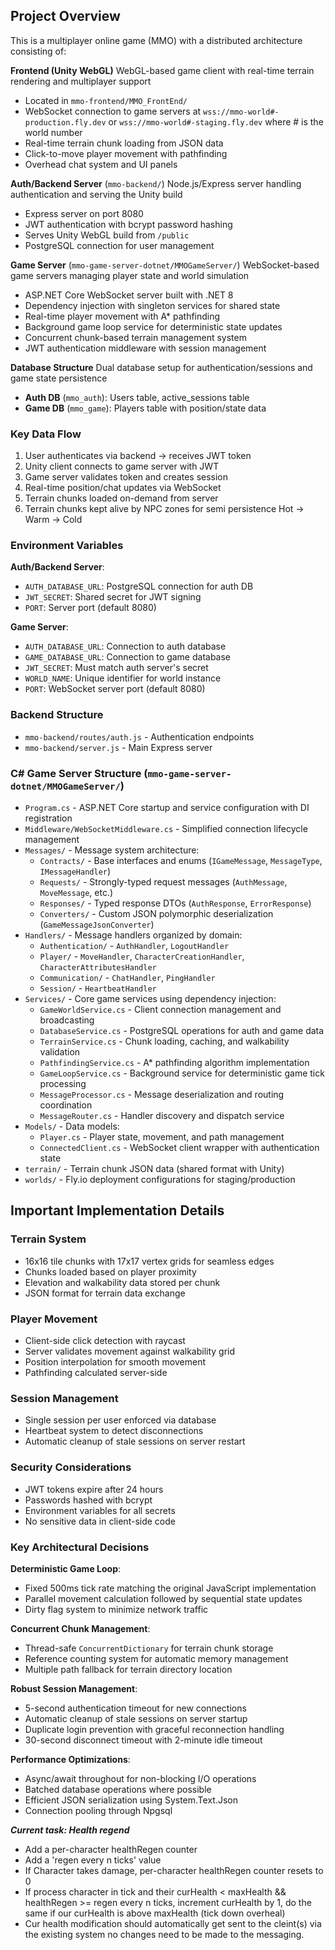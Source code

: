 ## Project Overview

This is a multiplayer online game (MMO) with a distributed architecture consisting of:

**Frontend (Unity WebGL)** WebGL-based game client with real-time terrain rendering and multiplayer support
- Located in `mmo-frontend/MMO_FrontEnd/`
- WebSocket connection to game servers at `wss://mmo-world#-production.fly.dev` or `wss://mmo-world#-staging.fly.dev` where # is the world number
- Real-time terrain chunk loading from JSON data
- Click-to-move player movement with pathfinding
- Overhead chat system and UI panels

**Auth/Backend Server** (`mmo-backend/`) Node.js/Express server handling authentication and serving the Unity build
- Express server on port 8080
- JWT authentication with bcrypt password hashing
- Serves Unity WebGL build from `/public`
- PostgreSQL connection for user management

**Game Server** (`mmo-game-server-dotnet/MMOGameServer/`) WebSocket-based game servers managing player state and world simulation
- ASP.NET Core WebSocket server built with .NET 8
- Dependency injection with singleton services for shared state
- Real-time player movement with A* pathfinding
- Background game loop service for deterministic state updates
- Concurrent chunk-based terrain management system
- JWT authentication middleware with session management

**Database Structure** Dual database setup for authentication/sessions and game state persistence
- **Auth DB** (`mmo_auth`): Users table, active_sessions table
- **Game DB** (`mmo_game`): Players table with position/state data

### Key Data Flow
1. User authenticates via backend → receives JWT token
2. Unity client connects to game server with JWT
3. Game server validates token and creates session
4. Real-time position/chat updates via WebSocket
5. Terrain chunks loaded on-demand from server
6. Terrain chunks kept alive by NPC zones for semi persistence Hot -> Warm -> Cold

### Environment Variables

**Auth/Backend Server**:
- `AUTH_DATABASE_URL`: PostgreSQL connection for auth DB
- `JWT_SECRET`: Shared secret for JWT signing
- `PORT`: Server port (default 8080)

**Game Server**:
- `AUTH_DATABASE_URL`: Connection to auth database
- `GAME_DATABASE_URL`: Connection to game database  
- `JWT_SECRET`: Must match auth server's secret
- `WORLD_NAME`: Unique identifier for world instance
- `PORT`: WebSocket server port (default 8080)

### Backend Structure
- `mmo-backend/routes/auth.js` - Authentication endpoints
- `mmo-backend/server.js` - Main Express server

### C# Game Server Structure (`mmo-game-server-dotnet/MMOGameServer/`)
- `Program.cs` - ASP.NET Core startup and service configuration with DI registration
- `Middleware/WebSocketMiddleware.cs` - Simplified connection lifecycle management
- `Messages/` - Message system architecture:
  - `Contracts/` - Base interfaces and enums (`IGameMessage`, `MessageType`, `IMessageHandler`)
  - `Requests/` - Strongly-typed request messages (`AuthMessage`, `MoveMessage`, etc.)
  - `Responses/` - Typed response DTOs (`AuthResponse`, `ErrorResponse`)
  - `Converters/` - Custom JSON polymorphic deserialization (`GameMessageJsonConverter`)
- `Handlers/` - Message handlers organized by domain:
  - `Authentication/` - `AuthHandler`, `LogoutHandler`
  - `Player/` - `MoveHandler`, `CharacterCreationHandler`, `CharacterAttributesHandler`
  - `Communication/` - `ChatHandler`, `PingHandler`
  - `Session/` - `HeartbeatHandler`
- `Services/` - Core game services using dependency injection:
  - `GameWorldService.cs` - Client connection management and broadcasting
  - `DatabaseService.cs` - PostgreSQL operations for auth and game data
  - `TerrainService.cs` - Chunk loading, caching, and walkability validation
  - `PathfindingService.cs` - A* pathfinding algorithm implementation
  - `GameLoopService.cs` - Background service for deterministic game tick processing
  - `MessageProcessor.cs` - Message deserialization and routing coordination
  - `MessageRouter.cs` - Handler discovery and dispatch service
- `Models/` - Data models:
  - `Player.cs` - Player state, movement, and path management
  - `ConnectedClient.cs` - WebSocket client wrapper with authentication state
- `terrain/` - Terrain chunk JSON data (shared format with Unity)
- `worlds/` - Fly.io deployment configurations for staging/production

## Important Implementation Details

### Terrain System
- 16x16 tile chunks with 17x17 vertex grids for seamless edges
- Chunks loaded based on player proximity
- Elevation and walkability data stored per chunk
- JSON format for terrain data exchange

### Player Movement
- Client-side click detection with raycast
- Server validates movement against walkability grid
- Position interpolation for smooth movement
- Pathfinding calculated server-side

### Session Management
- Single session per user enforced via database
- Heartbeat system to detect disconnections
- Automatic cleanup of stale sessions on server restart

### Security Considerations
- JWT tokens expire after 24 hours
- Passwords hashed with bcrypt
- Environment variables for all secrets
- No sensitive data in client-side code

### Key Architectural Decisions

**Deterministic Game Loop**:
- Fixed 500ms tick rate matching the original JavaScript implementation
- Parallel movement calculation followed by sequential state updates
- Dirty flag system to minimize network traffic

**Concurrent Chunk Management**:
- Thread-safe `ConcurrentDictionary` for terrain chunk storage
- Reference counting system for automatic memory management
- Multiple path fallback for terrain directory location

**Robust Session Management**:
- 5-second authentication timeout for new connections
- Automatic cleanup of stale sessions on server startup
- Duplicate login prevention with graceful reconnection handling
- 30-second disconnect timeout with 2-minute idle timeout

**Performance Optimizations**:
- Async/await throughout for non-blocking I/O operations
- Batched database operations where possible
- Efficient JSON serialization using System.Text.Json
- Connection pooling through Npgsql


***Current task: Health regend***
- Add a per-character healthRegen counter
- Add a 'regen every n ticks' value
- If Character takes damage, per-character healthRegen counter resets to 0
- If process character in tick and their curHealth < maxHealth && healthRegen >= regen every n ticks, increment curHealth by 1, do the same if our curHealth is above maxHealth (tick down overheal)
- Cur health modification should automatically get sent to the cleint(s) via the existing system no changes need to be made to the messaging.